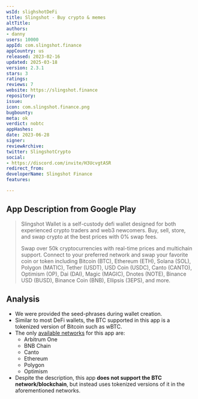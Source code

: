 ```yaml
---
wsId: slighshotDeFi
title: Slingshot - Buy crypto & memes
altTitle: 
authors:
- danny
users: 10000
appId: com.slingshot.finance
appCountry: us
released: 2023-02-16
updated: 2025-03-18
version: 2.3.1
stars: 3
ratings: 
reviews: 7
website: https://slingshot.finance
repository: 
issue: 
icon: com.slingshot.finance.png
bugbounty: 
meta: ok
verdict: nobtc
appHashes: 
date: 2023-06-28
signer: 
reviewArchive: 
twitter: SlingshotCrypto
social:
- https://discord.com/invite/H3UcvgtASR
redirect_from: 
developerName: Slingshot Finance
features: 

---
```


## App Description from Google Play

> Slingshot Wallet is a self-custody defi wallet designed for both experienced crypto traders and web3 newcomers. Buy, sell, store, and swap crypto at the best prices with 0% swap fees.
>
> Swap over 50k cryptocurrencies with real-time prices and multichain support. Connect to your preferred network and swap your favorite coin or token including Bitcoin (BTC), Ethereum (ETH), Solana (SOL), Polygon (MATIC), Tether (USDT), USD Coin (USDC), Canto (CANTO), Optimism (OP), Dai (DAI), Magic (MAGIC), Dnotes (NOTE), Binance USD (BUSD), Binance Coin (BNB), Ellipsis (3EPS), and more.

## Analysis

- We were provided the seed-phrases during wallet creation.
- Similar to most DeFi wallets, the BTC supported in this app is a tokenized version of Bitcoin such as wBTC.
- The only [available networks](https://help.slingshot.finance/en/articles/6417970-which-networks-are-supported-by-slingshot) for this app are:
  - Arbitrum One
  - BNB Chain
  - Canto
  - Ethereum
  - Polygon
  - Optimism
- Despite the description, this app **does not support the BTC network/blockchain**, but instead uses tokenized versions of it in the aforementioned networks.
